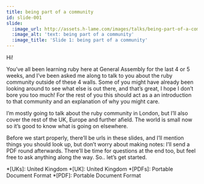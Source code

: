```yaml
---
title: being part of a community
id: slide-001
slide:
  :image_url: http://assets.h-lame.com/images/talks/being-part-of-a-community/slides/001.png
  :image_alt: 'text: being part of a community'
  :image_title: 'Slide 1: being part of a community'
---
```

Hi!

You’ve all been learning ruby here at General Assembly for the last 4 or 5 weeks, and I’ve been asked me along to talk to you about the ruby community outside of these 4 walls.  Some of you might have already been looking around to see what else is out there, and that’s great, I hope I don’t bore you too much!  For the rest of you this should act as a an introduction to that community and an explanation of why you might care.

I’m mostly going to talk about the ruby community in London, but I’ll also cover the rest of the UK, Europe and further afield.  The world is small now so it’s good to know what is going on elsewhere.

Before we start properly, there’ll be urls in these slides, and I’ll mention things you should look up, but don’t worry about making notes:  I’ll send a PDF round afterwards.  There’ll be time for questions at the end too, but feel free to ask anything along the way.  So.. let’s get started.


*[UKs]: United Kingdom
*[UK]: United Kingdom
*[PDFs]: Portable Document Format
*[PDF]: Portable Document Format
